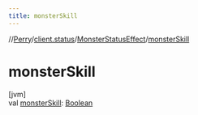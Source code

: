 ```yaml
---
title: monsterSkill
---
```

//[Perry](../../../index.html)/[client.status](../index.html)/[MonsterStatusEffect](index.html)/[monsterSkill](monster-skill.html)



# monsterSkill



[jvm]\
val [monsterSkill](monster-skill.html): [Boolean](https://kotlinlang.org/api/latest/jvm/stdlib/kotlin/-boolean/index.html)




